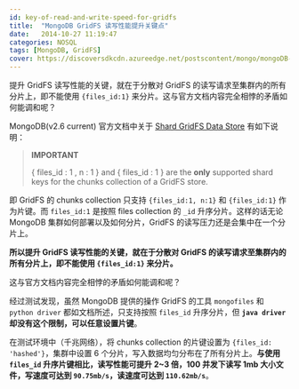 ```yaml
---
id: key-of-read-and-write-speed-for-gridfs
title:  "MongoDB GridFS 读写性能提升关键点"
date:   2014-10-27 11:19:47
categories: NOSQL
tags: [MongoDB, GridFS]
cover: https://discoversdkcdn.azureedge.net/postscontent/mongo/mongoDB-using-gridfs.png
---
```


提升 GridFS 读写性能的关键，就在于分散对 GridFS 的读写请求至集群内的所有分片上，即不能使用 `{files_id:1}` 来分片。这与官方文档内容完全相悖的矛盾如何能调和呢？

MongoDB(v2.6 current) 官方文档中关于 [Shard GridFS Data Store](http://docs.mongodb.org/manual/tutorial/shard-gridfs-data/) 有如下说明：

> **IMPORTANT**
>
> { files\_id : 1 , n : 1 } and {  files\_id : 1 } are the **only** supported shard keys for the chunks collection of a GridFS store.

即 GridFS 的 chunks collection 只支持 `{files_id:1, n:1}` 和 `{files_id:1}` 作为片键。而 `files_id:1` 是按照 files collection 的 `_id` 升序分片。这样的话无论 MongoDB 集群如何部署以及如何分片，GridFS 的读写压力还是会集中在一个分片上。

**所以提升 GridFS 读写性能的关键，就在于分散对 GridFS 的读写请求至集群内的所有分片上，即不能使用 `{files_id:1}` 来分片。**

这与官方文档内容完全相悖的矛盾如何能调和呢？

经过测试发现，虽然 MongoDB 提供的操作 GridFS 的工具 `mongofiles` 和 `python driver` 都如文档所述，只支持按照 `files_id` 升序分片，但 **`java driver` 却没有这个限制，可以任意设置片键**。

在测试环境中（千兆网络），将 chunks collection 的片键设置为 `{files_id: 'hashed'}`，集群中设置 6 个分片，写入数据均匀分布在了所有分片上。**与使用 `files_id` 升序片键相比，读写性能可提升 2~3 倍，100 并发下读写 1mb 大小文件，写速度可达到 `90.75mb/s`，读速度可达到 `110.62mb/s`**。
